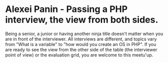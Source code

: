 # Alexei Panin - Passing a PHP interview, the view from both sides.

Being a senior, a junior or having another ninja title doesn't matter when you are in front of the interviewer. All interviews are different, and topics vary from "What is a variable" to "how would you create an OS in PHP". If you are ready to see the view from the other side of the table (the interviewer point of view) or the evaluation grid, you are welcome to this meetu'up. 

